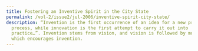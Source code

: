 ```yaml
---
title: Fostering an Inventive Spirit in the City State
permalink: /vol-2/issue2/jul-2006/inventive-spirit-city-state/
description: “Invention is the first occurrence of an idea for a new product or
  process, while innovation is the first attempt to carry it out into
  practice…”. Invention stems from vision, and vision is followed by motivation,
  which encourages invention.
---
```

